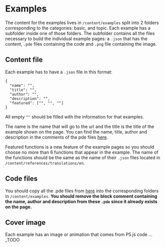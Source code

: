 # Examples

The content for the examples lives in `/content/examples` split into 2 folders corresponding to the categories: basic, and topic. Each example has a subfolder inside one of those folders. The subfolder contains all the files necessary to build the individual example pages: a `.json` that has the content, `.pde` files containing the code and `.png` file containing the image.

## Content file

Each example has to have a `.json` file in this format:

```
{
  "name": "",
  "title": "",
  "author": "",
  "description": "",
  "featured": ["", "", ""]
}
```

All empty `""` should be filled with the information for that examples.

The name is the name that will go to the url and the title is the title of the example shown on the page. You can find the name, title, author and description in the comments of the pde files [here](https://github.com/processing/processing-docs/tree/master/content/examples).

Featured functions is a new feature of the example pages so you should choose no more than 6 functions that appear in the example. The name of the functions should be the same as the name of their `.json` files located in `/content/references/translations/en`.

## Code files

You should copy all the .pde files from [here](https://github.com/processing/processing-docs/tree/master/content/examples) into the corresponding folders in `/content/examples`. **You should remove the block comment containing the name, author and description from these `.pde` since it already exists on the page.**

## Cover image

Each example has an image or animation that comes from P5.js code ... _TODO
